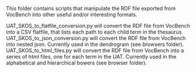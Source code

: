 This folder contains scripts that manipulate the RDF file exported from VocBench into other useful and/or interesting formats.

UAT_SKOS_to_flatfile_conversion.py will convert the RDF file from VocBench into a CSV flatfile, that lists each path to each child term in the thesaurus.
UAT_SKOS_to_json_conversion.py will convert the RDF file from VocBench into nested json.  Currently used in the dendrogram (see browsers folder).
UAT_SKOS_to_html_files.py will convert the RDF file from VocBench into a series of html files, one for each term in the UAT.  Currently used in the alphabetical and hierarchical bowers (see browser folder).
